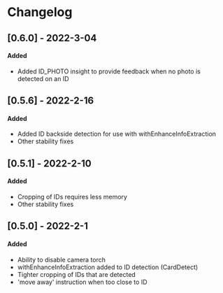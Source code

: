 # Changelog

## [0.6.0] - 2022-3-04

#### Added
- Added ID_PHOTO insight to provide feedback when no photo is detected on an ID

## [0.5.6] - 2022-2-16

#### Added
- Added ID backside detection for use with withEnhanceInfoExtraction
- Other stability fixes

## [0.5.1] - 2022-2-10

#### Added
- Cropping of IDs requires less memory
- Other stability fixes

## [0.5.0] - 2022-2-1

#### Added
- Ability to disable camera torch
- withEnhanceInfoExtraction added to ID detection (CardDetect)
- Tighter cropping of IDs that are detected
- 'move away' instruction when too close to ID
